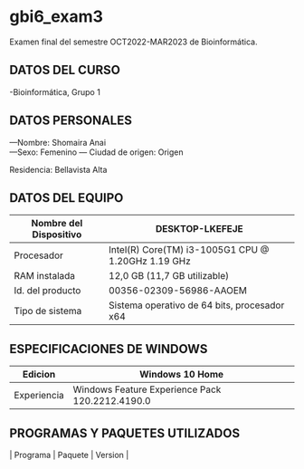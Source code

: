 # gbi6_exam3
Examen final del semestre OCT2022-MAR2023 de Bioinformática.

## DATOS DEL CURSO 
-Bioinformática, Grupo 1
## DATOS PERSONALES
—Nombre: Shomaira Anai  
—Sexo: Femenino
— Ciudad de origen: Origen

Residencia: Bellavista Alta
## DATOS DEL EQUIPO

| Nombre del Dispositivo|  DESKTOP-LKEFEJE | 
| --- | ----| 
| Procesador  |  Intel(R) Core(TM) i3-1005G1 CPU @ 1.20GHz   1.19 GHz |
| RAM instalada |  12,0 GB (11,7 GB utilizable) |
Id. del  producto |  00356-02309-56986-AAOEM | 
| Tipo de sistema |  Sistema operativo de 64 bits, procesador x64 |


## ESPECIFICACIONES DE WINDOWS         
| Edicion |  Windows 10 Home|
| --- | ----| 
| Experiencia | Windows Feature Experience Pack 120.2212.4190.0 |

## PROGRAMAS Y PAQUETES UTILIZADOS 
| Programa | Paquete | Version | 
